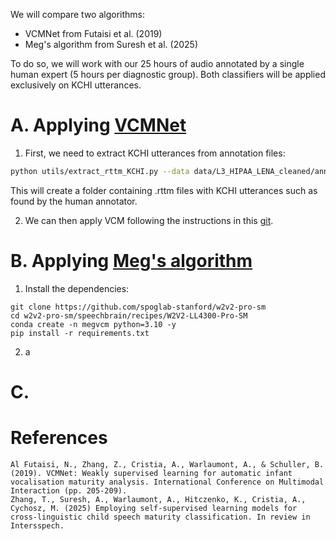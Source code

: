 We will compare two algorithms: 
- VCMNet from Futaisi et al. (2019)
- Meg's algorithm from Suresh et al. (2025)

To do so, we will work with our 25 hours of audio annotated by a single human expert (5 hours per diagnostic group).
Both classifiers will be applied exclusively on KCHI utterances.

# A. Applying [VCMNet](https://github.com/LAAC-LSCP/vcm)

1. First, we need to extract KCHI utterances from annotation files:

```sh
python utils/extract_rttm_KCHI.py --data data/L3_HIPAA_LENA_cleaned/annotations/eaf/an1/converted --output data/L3_HIPAA_LENA_cleaned/annotations/eaf/an1/rttm
```

This will create a folder containing .rttm files with KCHI utterances such as found by the human annotator. 

2. We can then apply VCM following the instructions in this [git](https://github.com/LAAC-LSCP/vcm).

# B. Applying [Meg's algorithm](https://github.com/spoglab-stanford/w2v2-pro-sm/tree/main/speechbrain/recipes/W2V2-LL4300-Pro-SM)

1. Install the dependencies:

```shell
git clone https://github.com/spoglab-stanford/w2v2-pro-sm
cd w2v2-pro-sm/speechbrain/recipes/W2V2-LL4300-Pro-SM
conda create -n megvcm python=3.10 -y
pip install -r requirements.txt
```

2. a

# C. 

# References 

```
Al Futaisi, N., Zhang, Z., Cristia, A., Warlaumont, A., & Schuller, B. (2019). VCMNet: Weakly supervised learning for automatic infant vocalisation maturity analysis. International Conference on Multimodal Interaction (pp. 205-209).
Zhang, T., Suresh, A., Warlaumont, A., Hitczenko, K., Cristia, A., Cychosz, M. (2025) Employing self-supervised learning models for cross-linguistic child speech maturity classification. In review in Intersspech.
```

